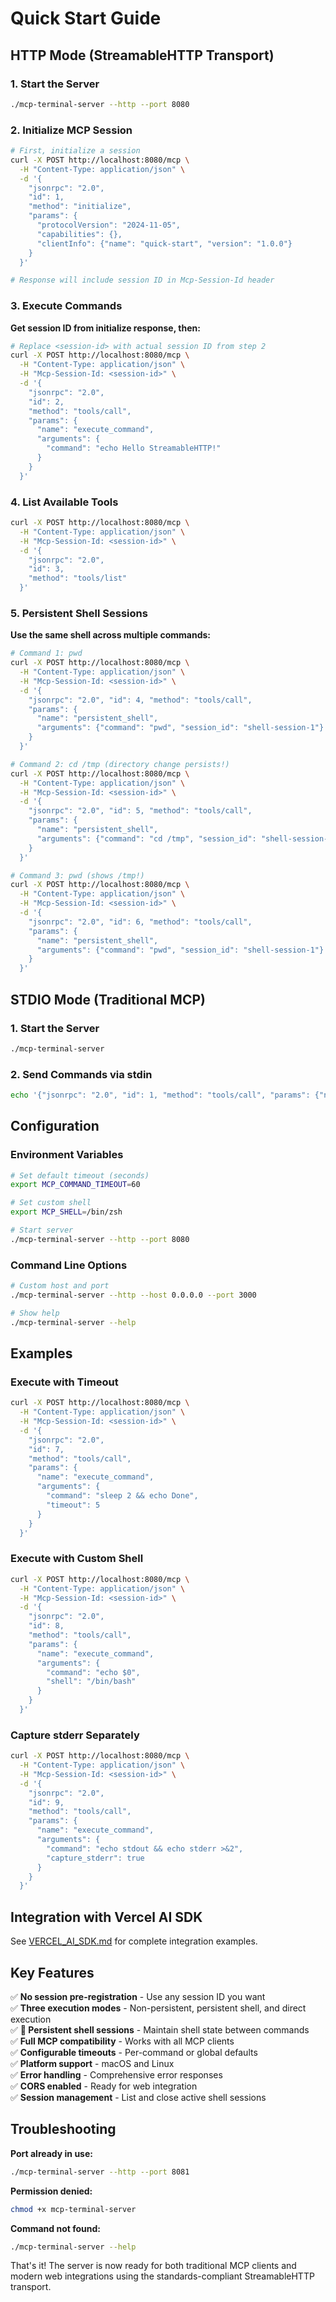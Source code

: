 # Quick Start Guide

## HTTP Mode (StreamableHTTP Transport)

### 1. Start the Server
```bash
./mcp-terminal-server --http --port 8080
```

### 2. Initialize MCP Session
```bash
# First, initialize a session
curl -X POST http://localhost:8080/mcp \
  -H "Content-Type: application/json" \
  -d '{
    "jsonrpc": "2.0",
    "id": 1,
    "method": "initialize",
    "params": {
      "protocolVersion": "2024-11-05",
      "capabilities": {},
      "clientInfo": {"name": "quick-start", "version": "1.0.0"}
    }
  }'

# Response will include session ID in Mcp-Session-Id header
```

### 3. Execute Commands

**Get session ID from initialize response, then:**
```bash
# Replace <session-id> with actual session ID from step 2
curl -X POST http://localhost:8080/mcp \
  -H "Content-Type: application/json" \
  -H "Mcp-Session-Id: <session-id>" \
  -d '{
    "jsonrpc": "2.0",
    "id": 2,
    "method": "tools/call",
    "params": {
      "name": "execute_command",
      "arguments": {
        "command": "echo Hello StreamableHTTP!"
      }
    }
  }'
```

### 4. List Available Tools
```bash
curl -X POST http://localhost:8080/mcp \
  -H "Content-Type: application/json" \
  -H "Mcp-Session-Id: <session-id>" \
  -d '{
    "jsonrpc": "2.0",
    "id": 3,
    "method": "tools/list"
  }'
```

### 5. Persistent Shell Sessions

**Use the same shell across multiple commands:**
```bash
# Command 1: pwd
curl -X POST http://localhost:8080/mcp \
  -H "Content-Type: application/json" \
  -H "Mcp-Session-Id: <session-id>" \
  -d '{
    "jsonrpc": "2.0", "id": 4, "method": "tools/call",
    "params": {
      "name": "persistent_shell",
      "arguments": {"command": "pwd", "session_id": "shell-session-1"}
    }
  }'

# Command 2: cd /tmp (directory change persists!)
curl -X POST http://localhost:8080/mcp \
  -H "Content-Type: application/json" \
  -H "Mcp-Session-Id: <session-id>" \
  -d '{
    "jsonrpc": "2.0", "id": 5, "method": "tools/call",
    "params": {
      "name": "persistent_shell",
      "arguments": {"command": "cd /tmp", "session_id": "shell-session-1"}
    }
  }'

# Command 3: pwd (shows /tmp!)
curl -X POST http://localhost:8080/mcp \
  -H "Content-Type: application/json" \
  -H "Mcp-Session-Id: <session-id>" \
  -d '{
    "jsonrpc": "2.0", "id": 6, "method": "tools/call",
    "params": {
      "name": "persistent_shell",
      "arguments": {"command": "pwd", "session_id": "shell-session-1"}
    }
  }'
```

## STDIO Mode (Traditional MCP)

### 1. Start the Server
```bash
./mcp-terminal-server
```

### 2. Send Commands via stdin
```bash
echo '{"jsonrpc": "2.0", "id": 1, "method": "tools/call", "params": {"name": "execute_command", "arguments": {"command": "echo Hello World"}}}' | ./mcp-terminal-server
```

## Configuration

### Environment Variables
```bash
# Set default timeout (seconds)
export MCP_COMMAND_TIMEOUT=60

# Set custom shell
export MCP_SHELL=/bin/zsh

# Start server
./mcp-terminal-server --http --port 8080
```

### Command Line Options
```bash
# Custom host and port
./mcp-terminal-server --http --host 0.0.0.0 --port 3000

# Show help
./mcp-terminal-server --help
```

## Examples

### Execute with Timeout
```bash
curl -X POST http://localhost:8080/mcp \
  -H "Content-Type: application/json" \
  -H "Mcp-Session-Id: <session-id>" \
  -d '{
    "jsonrpc": "2.0",
    "id": 7,
    "method": "tools/call",
    "params": {
      "name": "execute_command",
      "arguments": {
        "command": "sleep 2 && echo Done",
        "timeout": 5
      }
    }
  }'
```

### Execute with Custom Shell
```bash
curl -X POST http://localhost:8080/mcp \
  -H "Content-Type: application/json" \
  -H "Mcp-Session-Id: <session-id>" \
  -d '{
    "jsonrpc": "2.0",
    "id": 8,
    "method": "tools/call",
    "params": {
      "name": "execute_command",
      "arguments": {
        "command": "echo $0",
        "shell": "/bin/bash"
      }
    }
  }'
```

### Capture stderr Separately
```bash
curl -X POST http://localhost:8080/mcp \
  -H "Content-Type: application/json" \
  -H "Mcp-Session-Id: <session-id>" \
  -d '{
    "jsonrpc": "2.0",
    "id": 9,
    "method": "tools/call",
    "params": {
      "name": "execute_command",
      "arguments": {
        "command": "echo stdout && echo stderr >&2",
        "capture_stderr": true
      }
    }
  }'
```

## Integration with Vercel AI SDK

See [VERCEL_AI_SDK.md](VERCEL_AI_SDK.md) for complete integration examples.

## Key Features

✅ **No session pre-registration** - Use any session ID you want  
✅ **Three execution modes** - Non-persistent, persistent shell, and direct execution  
✅ **🎉 Persistent shell sessions** - Maintain shell state between commands  
✅ **Full MCP compatibility** - Works with all MCP clients  
✅ **Configurable timeouts** - Per-command or global defaults  
✅ **Platform support** - macOS and Linux  
✅ **Error handling** - Comprehensive error responses  
✅ **CORS enabled** - Ready for web integration  
✅ **Session management** - List and close active shell sessions  

## Troubleshooting

**Port already in use:**
```bash
./mcp-terminal-server --http --port 8081
```

**Permission denied:**
```bash
chmod +x mcp-terminal-server
```

**Command not found:**
```bash
./mcp-terminal-server --help
```

That's it! The server is now ready for both traditional MCP clients and modern web integrations using the standards-compliant StreamableHTTP transport.